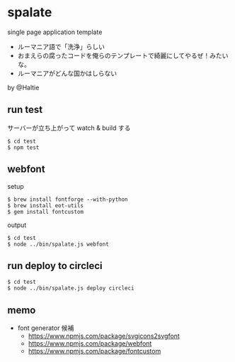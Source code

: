 # spalate

single page application template

- ルーマニア語で「洗浄」らしい
- おまえらの腐ったコードを俺らのテンプレートで綺麗にしてやるぜ！みたいな。
- ルーマニアがどんな国かはしらない

by @Haltie


## run test

サーバーが立ち上がって watch & build する

```
$ cd test
$ npm test
```


## webfont

setup

```
$ brew install fontforge --with-python
$ brew install eot-utils
$ gem install fontcustom
```

output

```
$ cd test
$ node ../bin/spalate.js webfont
```


## run deploy to circleci

```
$ cd test
$ node ../bin/spalate.js deploy circleci
```


## memo

- font generator 候補
  - https://www.npmjs.com/package/svgicons2svgfont
  - https://www.npmjs.com/package/webfont
  - https://www.npmjs.com/package/fontcustom
